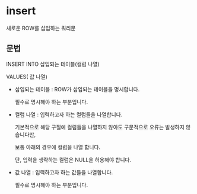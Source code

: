 # insert

새로운 ROW를 삽입하는 쿼리문

## 문법

INSERT INTO 삽입되는 테이블(컬럼 나열)

VALUES( 값 나열)

- 삽입되는 테이블 : ROW가 삽입되는 테이블을 명시합니다.

  필수로 명시해야 하는 부분입니다.

- 컬럼 나열 : 입력하고자 하는 컬럼들을 나열합니다.

  기본적으로 해당 구절에 컬럼들을 나열하지 않아도 구문적으로 오류는 발생하지 않습니다만,

  보통 아래의 경우에 컬럼을 나열 합니다.

  단, 입력을 생략하는 컬럼은 NULL을 허용해야 합니다.

- 값 나열 : 입력하고자 하는 값들을 나열합니다.

  필수로 명시해야 하는 부분입니다.
